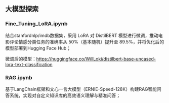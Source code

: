## 大模型探索

### Fine_Tuning_LoRA.ipynb
结合stanfordnlp/imdb数据集，采用 LoRA 对 DistilBERT 模型进行微调，推动电影评论情感分类任务的准确率从 50%（基本随机）提升至 89.5%，并将优化后的模型部署到Hugging Face Hub；

微调后的模型：https://huggingface.co/WillLoki/distilbert-base-uncased-lora-text-classification

### RAG.ipynb
基于LangChain框架和文心一言大模型（ERNIE-Speed-128K）构建RAG智能问答系统，实现对自定义知识库的高效语义理解与精准问答；
